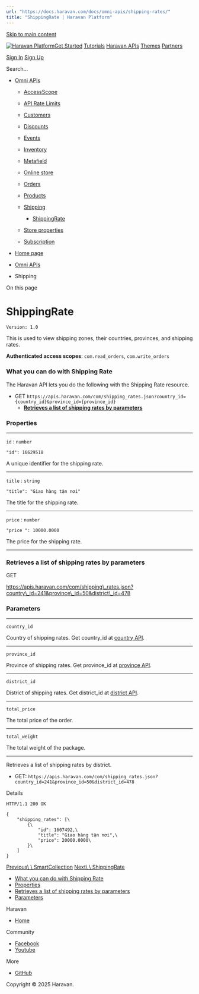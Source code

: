 ```yaml
---
url: "https://docs.haravan.com/docs/omni-apis/shipping-rates/"
title: "ShippingRate | Haravan Platform"
---
```


[Skip to main content](https://docs.haravan.com/docs/omni-apis/shipping-rates/#)

[![Haravan Platform](https://docs.haravan.com/img/logo-haravan.svg)](https://docs.haravan.com/)[Get Started](https://docs.haravan.com/docs/get-started/overview/) [Tutorials](https://docs.haravan.com/docs/tutorials/authentication/apps-overview/) [Haravan APIs](https://docs.haravan.com/docs/omni-apis/) [Themes](https://docs.haravan.com/docs/themes/) [Partners](https://docs.haravan.com/docs/partners/)

[Sign In](https://partners.haravan.com/) [Sign Up](https://partners.haravan.com/signup)

Search...

- [Omni APIs](https://docs.haravan.com/docs/omni-apis/)

  - [AccessScope](https://docs.haravan.com/docs/omni-apis/access-scopes/)
  - [API Rate Limits](https://docs.haravan.com/docs/omni-apis/api-call-limit/)
  - [Customers](https://docs.haravan.com/docs/omni-apis/customer/)

  - [Discounts](https://docs.haravan.com/docs/omni-apis/discount/discount-codes/)

  - [Events](https://docs.haravan.com/docs/omni-apis/event/)
  - [Inventory](https://docs.haravan.com/docs/omni-apis/inventory-adjustment/)

  - [Metafield](https://docs.haravan.com/docs/omni-apis/metafield/)
  - [Online store](https://docs.haravan.com/docs/omni-apis/articles/)

  - [Orders](https://docs.haravan.com/docs/omni-apis/orders/)

  - [Products](https://docs.haravan.com/docs/omni-apis/collects/)

  - [Shipping](https://docs.haravan.com/docs/omni-apis/shipping-rates/)

    - [ShippingRate](https://docs.haravan.com/docs/omni-apis/shipping-rates/)
  - [Store properties](https://docs.haravan.com/docs/omni-apis/country/)

  - [Subscription](https://docs.haravan.com/docs/omni-apis/subscription/)

- [Home page](https://docs.haravan.com/)
- [Omni APIs](https://docs.haravan.com/docs/omni-apis/)
- Shipping

On this page

# ShippingRate

`Version: 1.0`

This is used to view shipping zones, their countries, provinces, and shipping rates.

**Authenticated access scopes**: `com.read_orders`, `com.write_orders`

### What you can do with Shipping Rate [​](https://docs.haravan.com/docs/omni-apis/shipping-rates/\#what-you-can-do-with-shipping-rate "Direct link to heading")

The Haravan API lets you do the following with the Shipping Rate resource.

- GET `https://apis.haravan.com/com/shipping_rates.json?country_id={country_id}&province_id={province_id}`
  - **[Retrieves a list of shipping rates by parameters](https://docs.haravan.com/docs/omni-apis/shipping-rates/#retrieves-a-list-of-shipping-rates-by-parameters)**

### Properties [​](https://docs.haravan.com/docs/omni-apis/shipping-rates/\#properties "Direct link to heading")

* * *

`id` : `number`

```codeBlockLines_e6Vv
"id": 16629518

```

A unique identifier for the shipping rate.

* * *

`title` : `string`

```codeBlockLines_e6Vv
"title": "Giao hàng tận nơi"

```

The title for the shipping rate.

* * *

`price` : `number`

```codeBlockLines_e6Vv
"price ": 10000.0000

```

The price for the shipping rate.

* * *

### Retrieves a list of shipping rates by parameters [​](https://docs.haravan.com/docs/omni-apis/shipping-rates/\#retrieves-a-list-of-shipping-rates-by-parameters "Direct link to heading")

GET

https://apis.haravan.com/com/shipping\_rates.json?country\_id=241&province\_id=50&district\_id=478

### Parameters [​](https://docs.haravan.com/docs/omni-apis/shipping-rates/\#parameters "Direct link to heading")

* * *

`country_id`

Country of shipping rates. Get country\_id at [country API](https://docs.haravan.com/docs/omni-apis/country/).

* * *

`province_id`

Province of shipping rates. Get province\_id at [province API](https://docs.haravan.com/docs/omni-apis/province/).

* * *

`district_id`

District of shipping rates. Get district\_id at [district API](https://docs.haravan.com/docs/omni-apis/district/).

* * *

`total_price`

The total price of the order.

* * *

`total_weight`

The total weight of the package.

* * *

Retrieves a list of shipping rates by district.

- GET: `https://apis.haravan.com/com/shipping_rates.json?country_id=241&province_id=50&district_id=478`

Details

```codeBlockLines_e6Vv
HTTP/1.1 200 OK

{
    "shipping_rates": [\
        {\
            "id": 1607492,\
            "title": "Giao hàng tận nơi",\
            "price": 20000.0000\
        }\
    ]
}

```

[Previous\\
\\
SmartCollection](https://docs.haravan.com/docs/omni-apis/smart-collections/) [Next\\
\\
ShippingRate](https://docs.haravan.com/docs/omni-apis/shipping-rates/)

- [What you can do with Shipping Rate](https://docs.haravan.com/docs/omni-apis/shipping-rates/#what-you-can-do-with-shipping-rate)
- [Properties](https://docs.haravan.com/docs/omni-apis/shipping-rates/#properties)
- [Retrieves a list of shipping rates by parameters](https://docs.haravan.com/docs/omni-apis/shipping-rates/#retrieves-a-list-of-shipping-rates-by-parameters)
- [Parameters](https://docs.haravan.com/docs/omni-apis/shipping-rates/#parameters)

Haravan

- [Home](https://www.haravan.com/)

Community

- [Facebook](https://www.facebook.com/haravan.official)
- [Youtube](https://www.youtube.com/c/Haravan)

More

- [GitHub](https://github.com/Haravan)

Copyright © 2025 Haravan.